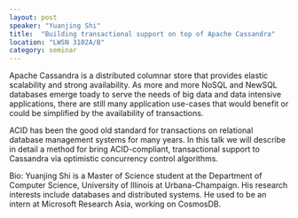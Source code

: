 ```yaml
---
layout: post
speaker: "Yuanjing Shi"
title:  "Building transactional support on top of Apache Cassandra"
location: "LWSN 3102A/B"
category: seminar
---
```


Apache Cassandra is a distributed columnar store that provides elastic scalability and strong availability. As more and more NoSQL and NewSQL databases emerge toady to serve the needs of big data and data intensive applications, there are still many application use-cases that would benefit or could be simplified by the availability of transactions. 

ACID has been the good old standard for transactions on relational database management systems for many years. In this talk we will describe in detail a method for bring ACID-compliant, transactional support to Cassandra via optimistic concurrency control algorithms.

Bio: 
Yuanjing Shi is a Master of Science student at the Department of Computer Science, University of Illinois at Urbana-Champaign. His research interests include databases and distributed systems. He used to be an intern at Microsoft Research Asia, working on CosmosDB.

